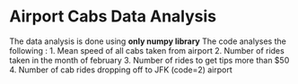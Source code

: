 # Airport Cabs Data Analysis


The data analysis is done using **only numpy library**
The code analyses the following :
    1. Mean speed of all cabs taken from airport
    2. Number of rides taken in the month of february
    3. Number of rides to get tips more than $50
    4. Number of cab rides dropping off to JFK (code=2) airport
    